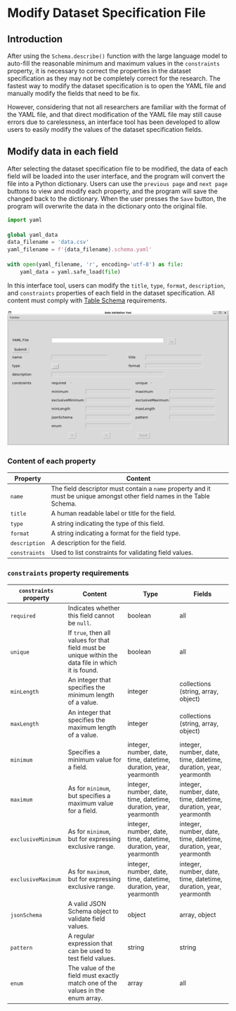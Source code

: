 # Modify Dataset Specification File

## Introduction

After using the `Schema.describe()` function with the large language model to auto-fill the reasonable minimum and maximum values in the `constraints` property, it is necessary to correct the properties in the dataset specification as they may not be completely correct for the research. The fastest way to modify the dataset specification is to open the YAML file and manually modify the fields that need to be fix.

However, considering that not all researchers are familiar with the format of the YAML file, and that direct modification of the YAML file may still cause errors due to carelessness, an interface tool has been developed to allow users to easily modify the values of the dataset specification fields.

## Modify data in each field

After selecting the dataset specification file to be modified, the data of each field will be loaded into the user interface, and the program will convert the file into a Python dictionary. Users can use the `previous page` and `next page` buttons to view and modify each property, and the program will save the changed back to the dictionary. When the user presses the `Save` button, the program will overwrite the data in the dictionary onto the original file.

```python
import yaml

global yaml_data
data_filename = 'data.csv'
yaml_filename = f'{data_filename}.schema.yaml'

with open(yaml_filename, 'r', encoding='utf-8') as file:
    yaml_data = yaml.safe_load(file)
```

In this interface tool, users can modify the `title`, `type`, `format`, `description`, and `constraints` properties of each field in the dataset specification. All content must comply with [Table Schema](https://datapackage.org/standard/table-schema/) requirements.

![](_static/modify_specification.png)

### Content of each property

| Property | Content |
| -------- | -------- |
| `name` | The field descriptor must contain a `name` property and it must be unique amongst other field names in the Table Schema. |
| `title` | A human readable label or title for the field. |
| `type` | A string indicating the type of this field. |
| `format` | A string indicating a format for the field type. |
| `description` | A description for the field. |
| `constraints` | Used to list constraints for validating field values. |

### `constraints` property requirements

| `constraints` property | Content | Type | Fields |
| -------- | -------- | -------- | -------- |
| `required` | Indicates whether this field cannot be `null`. | boolean | all |
| `unique` | If `true`, then all values for that field must be unique within the data file in which it is found. | boolean | all |
| `minLength` | An integer that specifies the minimum length of a value. | integer | collections (string, array, object) |
| `maxLength` | An integer that specifies the maximum length of a value. | integer | collections (string, array, object) |
| `minimum` | Specifies a minimum value for a field. | integer, number, date, time, datetime, duration, year, yearmonth | integer, number, date, time, datetime, duration, year, yearmonth |
| `maximum` | As for `minimum`, but specifies a maximum value for a field. | integer, number, date, time, datetime, duration, year, yearmonth | integer, number, date, time, datetime, duration, year, yearmonth |
| `exclusiveMinimum` | As for `minimum`, but for expressing exclusive range. | integer, number, date, time, datetime, duration, year, yearmonth | integer, number, date, time, datetime, duration, year, yearmonth |
| `exclusiveMaximum` | As for `maximum`, but for expressing exclusive range. | integer, number, date, time, datetime, duration, year, yearmonth | integer, number, date, time, datetime, duration, year, yearmonth |
| `jsonSchema` | A valid JSON Schema object to validate field values. | object | array, object |
| `pattern` | A regular expression that can be used to test field values. | string | string |
| `enum` | The value of the field must exactly match one of the values in the enum array. | array | all |
